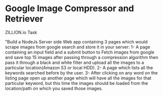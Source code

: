 # Google Image Compressor and Retriever

ZILLION.io Task

"Build a NodeJs Server side Web app containing 3 pages which would scrape images from google
search and store it in your server:
1- A page containing an input field and a submit button to Fetch images from google and save top 15
images after passing through a compression algorithm then pass it through a black and white filter
and upload all the images to a particular location(Amazon S3 or local HDD).
2- A page which lists all the keywords searched before by the user.
3- After clicking on any word on the listing page open up another page which will have all the images
for that particular keyword, but this time the images should be loaded from the location/path on
which you saved those images.


